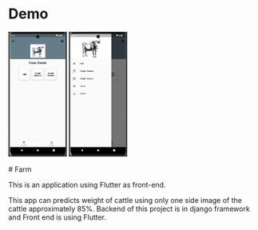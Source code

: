 # Demo
<p float="left">
  <img src="images/homePage.png" alt="HomePage" height="250"/>
  <img src="images/drawer.png" alt="Drawer" height="250"/>
</p>
# Farm

This is an application using Flutter as front-end.

This app can predicts weight of cattle using only one side image of the cattle approximately 85%. Backend of this project is in django framework and Front end is using 
Flutter.



